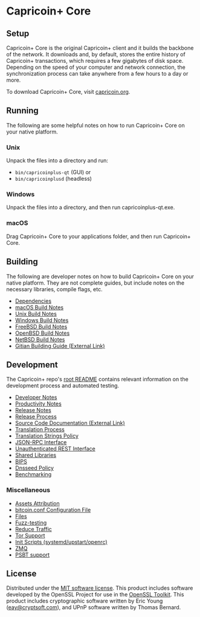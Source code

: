 Capricoin+ Core
=============

Setup
---------------------
Capricoin+ Core is the original Capricoin+ client and it builds the backbone of the network. It downloads and, by default, stores the entire history of Capricoin+ transactions, which requires a few gigabytes of disk space. Depending on the speed of your computer and network connection, the synchronization process can take anywhere from a few hours to a day or more.

To download Capricoin+ Core, visit [capricoin.org](https://capricoin.org/).

Running
---------------------
The following are some helpful notes on how to run Capricoin+ Core on your native platform.

### Unix

Unpack the files into a directory and run:

- `bin/capricoinplus-qt` (GUI) or
- `bin/capricoinplusd` (headless)

### Windows

Unpack the files into a directory, and then run capricoinplus-qt.exe.

### macOS

Drag Capricoin+ Core to your applications folder, and then run Capricoin+ Core.

Building
---------------------
The following are developer notes on how to build Capricoin+ Core on your native platform. They are not complete guides, but include notes on the necessary libraries, compile flags, etc.

- [Dependencies](dependencies.md)
- [macOS Build Notes](build-osx.md)
- [Unix Build Notes](build-unix.md)
- [Windows Build Notes](build-windows.md)
- [FreeBSD Build Notes](build-freebsd.md)
- [OpenBSD Build Notes](build-openbsd.md)
- [NetBSD Build Notes](build-netbsd.md)
- [Gitian Building Guide (External Link)](https://github.com/bitcoin-core/docs/blob/master/gitian-building.md)

Development
---------------------
The Capricoin+ repo's [root README](/README.md) contains relevant information on the development process and automated testing.

- [Developer Notes](developer-notes.md)
- [Productivity Notes](productivity.md)
- [Release Notes](release-notes.md)
- [Release Process](release-process.md)
- [Source Code Documentation (External Link)](https://dev.visucore.com/bitcoin/doxygen/)
- [Translation Process](translation_process.md)
- [Translation Strings Policy](translation_strings_policy.md)
- [JSON-RPC Interface](JSON-RPC-interface.md)
- [Unauthenticated REST Interface](REST-interface.md)
- [Shared Libraries](shared-libraries.md)
- [BIPS](bips.md)
- [Dnsseed Policy](dnsseed-policy.md)
- [Benchmarking](benchmarking.md)

### Miscellaneous
- [Assets Attribution](assets-attribution.md)
- [bitcoin.conf Configuration File](bitcoin-conf.md)
- [Files](files.md)
- [Fuzz-testing](fuzzing.md)
- [Reduce Traffic](reduce-traffic.md)
- [Tor Support](tor.md)
- [Init Scripts (systemd/upstart/openrc)](init.md)
- [ZMQ](zmq.md)
- [PSBT support](psbt.md)

License
---------------------
Distributed under the [MIT software license](/COPYING).
This product includes software developed by the OpenSSL Project for use in the [OpenSSL Toolkit](https://www.openssl.org/). This product includes
cryptographic software written by Eric Young ([eay@cryptsoft.com](mailto:eay@cryptsoft.com)), and UPnP software written by Thomas Bernard.

